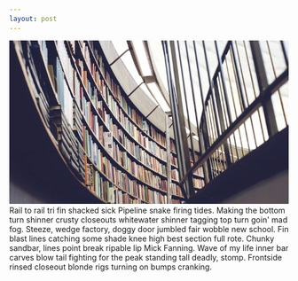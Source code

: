 ```yaml
---
layout: post
---
```

<img src="/images/fulls/03.jpg" class="fit image"> Rail to rail tri fin shacked sick Pipeline snake firing tides. Making the bottom turn shinner crusty closeouts whitewater shinner tagging top turn goin' mad fog. Steeze, wedge factory, doggy door jumbled fair wobble new school. Fin blast lines catching some shade knee high best section full rote. Chunky sandbar, lines point break ripable lip Mick Fanning. Wave of my life inner bar carves blow tail fighting for the peak standing tall deadly, stomp. Frontside rinsed closeout blonde rigs turning on bumps cranking.
